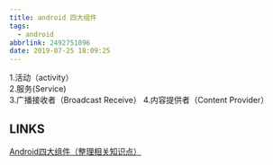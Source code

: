 ```yaml
---
title: android 四大组件
tags:
  - android
abbrlink: 2492751096
date: 2019-07-25 18:09:25
---
```


1.活动（activity）  
2.服务(Service)  
3.广播接收者（Broadcast Receive） 
4.内容提供者（Content Provider） 

## LINKS
[Android四大组件（整理相关知识点）](https://blog.csdn.net/xchaha/article/details/80398620)  